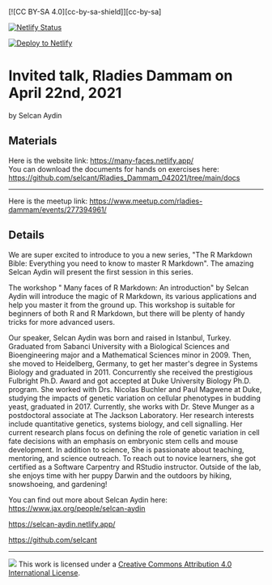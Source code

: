 [![CC BY-SA 4.0][cc-by-sa-shield]][cc-by-sa]

[![Netlify Status](https://api.netlify.com/api/v1/badges/fc33b987-b580-4145-afc9-7d8427bf77f1/deploy-status)](https://app.netlify.com/sites/many-faces/deploys)

<!-- Markdown snippet -->
[![Deploy to Netlify](https://www.netlify.com/img/deploy/button.svg)](https://app.netlify.com/start/deploy?repository=https://github.com/selcant/Rladies_Dammam_042021)


**Invited talk, Rladies Dammam on April 22nd, 2021**
================

by Selcan Aydin

## Materials

Here is the website link: https://many-faces.netlify.app/   
You can download the documents for hands on exercises here: https://github.com/selcant/Rladies_Dammam_042021/tree/main/docs

-----

Here is the meetup link: https://www.meetup.com/rladies-dammam/events/277394961/

## Details
We are super excited to introduce to you a new series, "The R Markdown Bible: Everything you need to know to master R Markdown". The amazing Selcan Aydin will present the first session in this series.

The workshop " Many faces of R Markdown: An introduction" by Selcan Aydin will introduce the magic of R Markdown, its various applications and help you master it from the ground up. This workshop is suitable for beginners of both R and R Markdown, but there will be plenty of handy tricks for more advanced users.

Our speaker, Selcan Aydin was born and raised in Istanbul, Turkey. Graduated from Sabanci University with a Biological Sciences and Bioengineering major and a Mathematical Sciences minor in 2009. Then, she moved to Heidelberg, Germany, to get her master's degree in Systems Biology and graduated in 2011. Concurrently she received the prestigious Fulbright Ph.D. Award and got accepted at Duke University Biology Ph.D. program. She worked with Drs. Nicolas Buchler and Paul Magwene at Duke, studying the impacts of genetic variation on cellular phenotypes in budding yeast, graduated in 2017. Currently, she works with Dr. Steve Munger as a postdoctoral associate at The Jackson Laboratory. Her research interests include quantitative genetics, systems biology, and cell signalling. Her current research plans focus on defining the role of genetic variation in cell fate decisions with an emphasis on embryonic stem cells and mouse development. In addition to science, She is passionate about teaching, mentoring, and science outreach. To reach out to novice learners, she got certified as a Software Carpentry and RStudio instructor. Outside of the lab, she enjoys time with her puppy Darwin and the outdoors by hiking, snowshoeing, and gardening!

You can find out more about Selcan Aydin here: 
https://www.jax.org/people/selcan-aydin

https://selcan-aydin.netlify.app/

https://github.com/selcant



-----

![](https://i.creativecommons.org/l/by/4.0/88x31.png) This work is
licensed under a [Creative Commons Attribution 4.0 International
License](https://creativecommons.org/licenses/by/4.0/).



